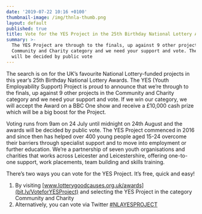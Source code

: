 ```yaml
---
date: '2019-07-22 10:16 +0100'
thumbnail-image: /img/thnla-thumb.png
layout: default
published: true
title: Vote for the YES Project in the 25th Birthday National Lottery Awards
summary: >-
  The YES Project are through to the finals, up against 9 other projects in the
  Community and Charity category and we need your support and vote. The winners
  will be decided by public vote
---
```


The search is on for the UK’s favourite National Lottery-funded projects in this year’s 25th Birthday National Lottery Awards. 
The YES (Youth Employability Support) Project is proud to announce that we’re through to the finals, up against 9 other projects in the Community and Charity category and we need your support and vote.
If we win our category, we will accept the Award on a BBC One show and receive a £10,000 cash prize which will be a big boost for the Project.

Voting runs from 9am on 24 July until midnight on 24th August and the awards will be decided by public vote.
The YES Project commenced in 2016 and since then has helped over 400 young people aged 15-24 overcome their barriers through specialist support and to move into employment or further education. We’re a partnership of seven youth organisations and charities that works across Leicester and Leicestershire, offering one-to-one support, work placements, team building and skills training. 

There’s two ways you can vote for the YES Project. It’s free, quick and easy!

1. By visiting [www.lotterygoodcauses.org.uk/awards](bit.ly/VoteforYESProject) and selecting the YES Project in the  category Community and Charity
2. Alternatively, you can vote via Twitter <a href="https://twitter.com/intent/tweet?text=I would like to vote for the YES Project Leicester %23NLAYESProject">#NLAYESPROJECT</a>
